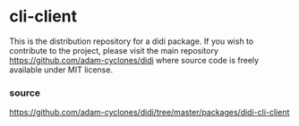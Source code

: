 # cli-client
This is the distribution repository for a didi package. If you wish to contribute to the project, please visit the main repository https://github.com/adam-cyclones/didi where source code is freely available under MIT license.

### source
https://github.com/adam-cyclones/didi/tree/master/packages/didi-cli-client